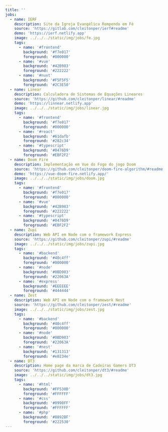 ```yaml
---
title: ''
jobs:
  - name: IERF
    description: Site da Igreja Evangélica Rompendo em Fé
    source: 'https://gitlab.com/cleitonper/ierf#readme'
    demo: 'https://ierf.netlify.app'
    image: ../../../static/img/jobs/fe.jpg
    tags:
      - name: '#frontend'
        background: '#f7e017'
        foreground: '#000000'
      - name: '#vue'
        background: '#42B983'
        foreground: '#222222'
      - name: '#nuxt'
        background: '#F5F5F5'
        foreground: '#2C3E50'
  - name: Linear
    description: Calculadora de Sistemas de Equações Lineares
    source: 'https://github.com/cleitonper/linear/#readme'
    demo: 'https://linnear.netlify.app'
    image: ../../../static/img/jobs/linear.jpg
    tags:
      - name: '#frontend'
        background: '#f7e017'
        foreground: '#000000'
      - name: '#react'
        background: '#61dafb'
        foreground: '#282c34'
      - name: '#typescript'
        background: '#0476D9'
        foreground: '#EBF2F2'
  - name: Doom Fire
    description: Implementação em Vue do Fogo do jogo Doom
    source: 'https://github.com/cleitonper/doom-fire-algorithm/#readme'
    demo: 'https://vue-doom-fire.netlify.app/'
    image: ../../../static/img/jobs/doom.jpg
    tags:
      - name: '#frontend'
        background: '#f7e017'
        foreground: '#000000'
      - name: '#vue'
        background: '#42B983'
        foreground: '#222222'
      - name: '#typescript'
        background: '#0476D9'
        foreground: '#EBF2F2'
  - name: Zupi
    description: Web API em Node com o framework Express
    source: 'https://github.com/cleitonper/zupi/#readme'
    image: ../../../static/img/jobs/zupi.jpg
    tags:
      - name: '#backend'
        background: '#40c4ff'
        foreground: '#000000'
      - name: '#node'
        background: '#0BD903'
        foreground: '#22063A'
      - name: '#express'
        background: '#EEEEEE'
        foreground: '#444444'
  - name: Zest
    description: Web API em Node com o framework Nest
    source: 'https://github.com/cleitonper/zest/#readme'
    image: ../../../static/img/jobs/zest.jpg
    tags:
      - name: '#backend'
        background: '#40c4ff'
        foreground: '#000000'
      - name: '#node'
        background: '#0BD903'
        foreground: '#22063A'
      - name: '#nest'
        background: '#131313'
        foreground: '#e0234e'
  - name: DT3
    description: Home page da marca de Cadeiras Gamers DT3
    source: 'https://github.com/cleitonper/dt3/#readme'
    image: ../../../static/img/jobs/dt3.jpg
    tags:
      - name: '#html'
        background: '#FF530D'
        foreground: '#FFFFFF'
      - name: '#css'
        background: '#0990FF'
        foreground: '#FFFFFF'
      - name: '#php'
        background: '#8892BF'
        foreground: '#222530'
---
```

